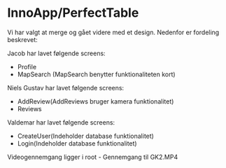# InnoApp/PerfectTable

Vi har valgt at merge og gået videre med et design. Nedenfor er fordeling beskrevet:

Jacob har lavet følgende screens:

- Profile
- MapSearch (MapSearch benytter funktionaliteten kort)

Niels Gustav har lavet følgende screens:

- AddReview(AddReviews bruger kamera funktionalitet)
- Reviews

Valdemar har lavet følgende screens:

- CreateUser(Indeholder database funktionalitet)
- Login(Indeholder database funktionalitet)

Videogennemgang ligger i root - Gennemgang til GK2.MP4

